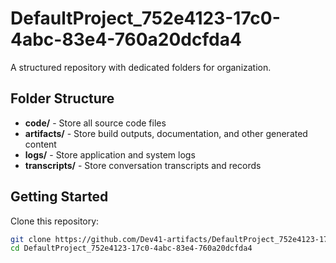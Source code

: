 # DefaultProject_752e4123-17c0-4abc-83e4-760a20dcfda4
A structured repository with dedicated folders for organization.

## Folder Structure

- **code/** - Store all source code files
- **artifacts/** - Store build outputs, documentation, and other generated content
- **logs/** - Store application and system logs
- **transcripts/** - Store conversation transcripts and records

## Getting Started

Clone this repository:
```bash
git clone https://github.com/Dev41-artifacts/DefaultProject_752e4123-17c0-4abc-83e4-760a20dcfda4
cd DefaultProject_752e4123-17c0-4abc-83e4-760a20dcfda4
```
